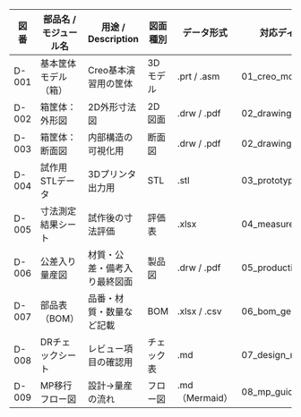 | 図番 | 部品名 / モジュール名 | 用途 / Description | 図面種別 | データ形式 | 対応ディレクトリ |
|------|------------------------|---------------------|-----------|-------------|-------------------|
| D-001 | 基本筐体モデル（箱） | Creo基本演習用の筐体 | 3Dモデル | .prt / .asm | 01_creo_modeling/ |
| D-002 | 箱筐体：外形図 | 2D外形寸法図 | 2D図面 | .drw / .pdf | 02_drawing_creation/ |
| D-003 | 箱筐体：断面図 | 内部構造の可視化用 | 断面図 | .drw / .pdf | 02_drawing_creation/ |
| D-004 | 試作用STLデータ | 3Dプリンタ出力用 | STL | .stl | 03_prototyping/ |
| D-005 | 寸法測定結果シート | 試作後の寸法評価 | 評価表 | .xlsx | 04_measurement_report/ |
| D-006 | 公差入り量産図 | 材質・公差・備考入り最終図面 | 製品図 | .drw / .pdf | 05_production_drawing/ |
| D-007 | 部品表（BOM） | 品番・材質・数量など記載 | BOM | .xlsx / .csv | 06_bom_generation/ |
| D-008 | DRチェックシート | レビュー項目の確認用 | チェック表 | .md | 07_design_review/ |
| D-009 | MP移行フロー図 | 設計→量産の流れ | フロー図 | .md（Mermaid） | 08_mp_guideline/ |
